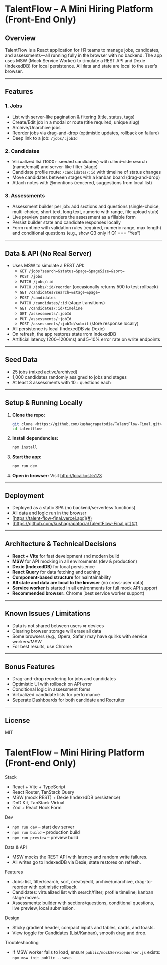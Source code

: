 # TalentFlow – A Mini Hiring Platform (Front-End Only)

## Overview
TalentFlow is a React application for HR teams to manage jobs, candidates, and assessments—all running fully in the browser with no backend. The app uses MSW (Mock Service Worker) to simulate a REST API and Dexie (IndexedDB) for local persistence. All data and state are local to the user’s browser.

---

## Features

### 1. Jobs
- List with server-like pagination & filtering (title, status, tags)
- Create/Edit job in a modal or route (title required, unique slug)
- Archive/Unarchive jobs
- Reorder jobs via drag-and-drop (optimistic updates, rollback on failure)
- Deep link to a job: `/jobs/:jobId`

### 2. Candidates
- Virtualized list (1000+ seeded candidates) with client-side search (name/email) and server-like filter (stage)
- Candidate profile route: `/candidates/:id` with timeline of status changes
- Move candidates between stages with a kanban board (drag-and-drop)
- Attach notes with @mentions (rendered, suggestions from local list)

### 3. Assessments
- Assessment builder per job: add sections and questions (single-choice, multi-choice, short text, long text, numeric with range, file upload stub)
- Live preview pane renders the assessment as a fillable form
- Persist builder state and candidate responses locally
- Form runtime with validation rules (required, numeric range, max length) and conditional questions (e.g., show Q3 only if Q1 === “Yes”)

---

## Data & API (No Real Server)
- Uses MSW to simulate a REST API:
  - `GET /jobs?search=&status=&page=&pageSize=&sort=`
  - `POST /jobs`
  - `PATCH /jobs/:id`
  - `PATCH /jobs/:id/reorder` (occasionally returns 500 to test rollback)
  - `GET /candidates?search=&stage=&page=`
  - `POST /candidates`
  - `PATCH /candidates/:id` (stage transitions)
  - `GET /candidates/:id/timeline`
  - `GET /assessments/:jobId`
  - `PUT /assessments/:jobId`
  - `POST /assessments/:jobId/submit` (store response locally)
- All persistence is local (IndexedDB via Dexie)
- On refresh, the app restores state from IndexedDB
- Artificial latency (200–1200ms) and 5–10% error rate on write endpoints

---

## Seed Data
- 25 jobs (mixed active/archived)
- 1,000 candidates randomly assigned to jobs and stages
- At least 3 assessments with 10+ questions each

---

## Setup & Running Locally
1. **Clone the repo:**
	```sh
	git clone <https://github.com/kushagrapatodia/TalentFlow-Final.git>
	cd talentflow
	```
2. **Install dependencies:**
	```sh
	npm install
	```
3. **Start the app:**
	```sh
	npm run dev
	```
4. **Open in browser:**
	Visit [http://localhost:5173](http://localhost:5173)

---

## Deployment
- Deployed as a static SPA (no backend/serverless functions)
- All data and logic run in the browser
- [https://talent-flow-final.vercel.app](#)
- [https://github.com/kushagrapatodia/TalentFlow-Final.git](#) 

---

## Architecture & Technical Decisions
- **React + Vite** for fast development and modern build
- **MSW** for API mocking in all environments (dev & production)
- **Dexie (IndexedDB)** for local persistence
- **React Query** for data fetching and caching
- **Component-based structure** for maintainability
- **All state and data are local to the browser** (no cross-user data)
- **Service worker** is started in all environments for full mock API support
- **Recommended browser:** Chrome (best service worker support)

---

## Known Issues / Limitations
- Data is not shared between users or devices
- Clearing browser storage will erase all data
- Some browsers (e.g., Opera, Safari) may have quirks with service workers/MSW
- For best results, use Chrome

---

## Bonus Features
- Drag-and-drop reordering for jobs and candidates
- Optimistic UI with rollback on API error
- Conditional logic in assessment forms
- Virtualized candidate lists for performance
- Seperate Dashboards for both candidate and Recruiter
---

## License
MIT
# TalentFlow – Mini Hiring Platform (Front-end Only)

Stack
- React + Vite + TypeScript
- React Router, TanStack Query
- MSW (mock REST) + Dexie (IndexedDB persistence)
- DnD Kit, TanStack Virtual
- Zod + React Hook Form

Dev
- `npm run dev` – start dev server
- `npm run build` – production build
- `npm run preview` – preview build

Data & API
- MSW mocks the REST API with latency and random write failures.
- All writes go to IndexedDB via Dexie; state restores on refresh.

Features
- Jobs: list, filter/search, sort, create/edit, archive/unarchive, drag-to-reorder with optimistic rollback.
- Candidates: virtualized list with search/filter; profile timeline; kanban stage moves.
- Assessments: builder with sections/questions, conditional questions, live preview, local submission.

Design
- Sticky gradient header, compact inputs and tables, cards, and toasts.
- View toggle for Candidates (List/Kanban), smooth drag and drop.

Troubleshooting
- If MSW worker fails to load, ensure `public/mockServiceWorker.js` exists: `npx msw init public --save`.
